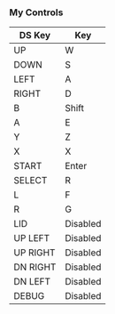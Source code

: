 ### My Controls
| DS Key   | Key      |
|----------|----------|
| UP       | W        |
| DOWN     | S        |
| LEFT     | A        |
| RIGHT    | D        |
| B        | Shift    |
| A        | E        |
| Y        | Z        |
| X        | X        |
| START    | Enter    |
| SELECT   | R        |
| L        | F        |
| R        | G        |
| LID      | Disabled |
| UP LEFT  | Disabled |
| UP RIGHT | Disabled |
| DN RIGHT | Disabled |
| DN LEFT  | Disabled |
| DEBUG    | Disabled |